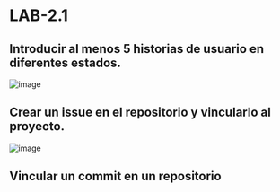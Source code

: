 # LAB-2.1


##  Introducir al menos 5 historias de usuario en diferentes estados.
![image](https://github.com/user-attachments/assets/f81bf160-cdbc-4809-8d4b-1588662a4a0b)

##  Crear un issue en el repositorio y vincularlo al proyecto.
![image](https://github.com/user-attachments/assets/422bb742-f8e2-4218-a205-dc93b1fa042d)

##  Vincular un commit en un repositorio
